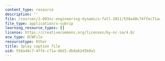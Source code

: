 ```yaml
---
content_type: resource
description: ''
file: /courses/2-003sc-engineering-dynamics-fall-2011/558a48c74ffec71adbd1dbda62d5b9a1_NHedXxUO-Bg.srt
file_type: application/x-subrip
learning_resource_types: []
license: https://creativecommons.org/licenses/by-nc-sa/4.0/
ocw_type: OCWFile
resourcetype: Other
title: 3play caption file
uid: 558a48c7-4ffe-c71a-dbd1-dbda62d5b9a1
---
```

